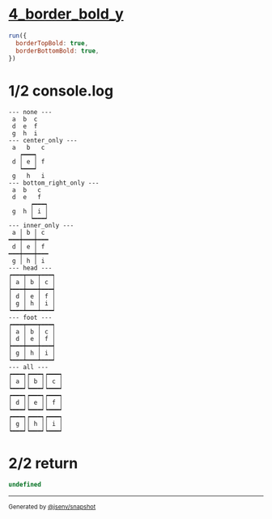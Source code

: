 # [4_border_bold_y](../../table_9_cells.test.mjs#L192)

```js
run({
  borderTopBold: true,
  borderBottomBold: true,
})
```

# 1/2 console.log

```console
--- none ---
 a  b  c 
 d  e  f 
 g  h  i 
--- center_only ---
 a   b   c 
   ┍━━━┑   
 d │ e │ f 
   ┕━━━┙   
 g   h   i 
--- bottom_right_only ---
 a  b   c  
 d  e   f  
      ┍━━━┑
 g  h │ i │
      ┕━━━┙
--- inner_only ---
 a │ b │ c 
━━━┿━━━┿━━━
 d │ e │ f 
━━━┿━━━┿━━━
 g │ h │ i 
--- head ---
┍━━━┯━━━┯━━━┑
│ a │ b │ c │
┝━━━┿━━━┿━━━┥
│ d │ e │ f │
│ g │ h │ i │
┕━━━┷━━━┷━━━┙
--- foot ---
┍━━━┯━━━┯━━━┑
│ a │ b │ c │
│ d │ e │ f │
┝━━━┿━━━┿━━━┥
│ g │ h │ i │
┕━━━┷━━━┷━━━┙
--- all ---
┍━━━┑┍━━━┑┍━━━┑
│ a ││ b ││ c │
┕━━━┙┕━━━┙┕━━━┙
┍━━━┑┍━━━┑┍━━━┑
│ d ││ e ││ f │
┕━━━┙┕━━━┙┕━━━┙
┍━━━┑┍━━━┑┍━━━┑
│ g ││ h ││ i │
┕━━━┙┕━━━┙┕━━━┙
```

# 2/2 return

```js
undefined
```

---

<sub>
  Generated by <a href="https://github.com/jsenv/core/tree/main/packages/independent/snapshot">@jsenv/snapshot</a>
</sub>
